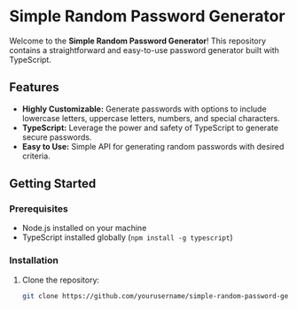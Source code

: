 # Simple Random Password Generator

Welcome to the **Simple Random Password Generator**! This repository contains a straightforward and easy-to-use password generator built with TypeScript.

## Features

- **Highly Customizable:** Generate passwords with options to include lowercase letters, uppercase letters, numbers, and special characters.
- **TypeScript:** Leverage the power and safety of TypeScript to generate secure passwords.
- **Easy to Use:** Simple API for generating random passwords with desired criteria.

## Getting Started

### Prerequisites

- Node.js installed on your machine
- TypeScript installed globally (`npm install -g typescript`)

### Installation

1. Clone the repository:
   ```bash
   git clone https://github.com/yourusername/simple-random-password-generator.git
